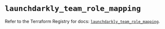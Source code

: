 # `launchdarkly_team_role_mapping`

Refer to the Terraform Registry for docs: [`launchdarkly_team_role_mapping`](https://registry.terraform.io/providers/launchdarkly/launchdarkly/2.23.1/docs/resources/team_role_mapping).
